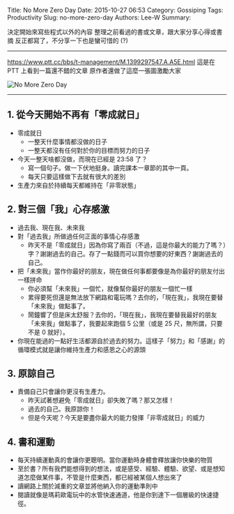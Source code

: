 Title: No More Zero Day
Date: 2015-10-27 06:53
Category: Gossiping
Tags: Productivity
Slug: no-more-zero-day
Authors: Lee-W
Summary: 


決定開始來寫些程式以外的內容
整理之前看過的書或文章，跟大家分享心得或書摘
反正都寫了，不分享一下也是蠻可惜的 (?)

<!--more-->

---

https://www.ptt.cc/bbs/t-management/M.1399297547.A.A5E.html
這是在 PTT 上看到一篇還不錯的文章
原作者還做了這麼一張圖激勵大家

![No More Zero Day](http://i.imgur.com/Eqf9wO1.png)

---

## 1. 從今天開始不再有「零成就日」

* 零成就日
  * 一整天什麼事情都沒做的日子
  * 一整天都沒有任何對於你的目標而努力的日子
* 今天一整天啥都沒做，而現在已經是 23:58 了？
  * 寫一個句子。做一下伏地挺身。讀完課本一章節的其中一頁。
  * 每天只要這樣做下去就有很大的差別
* 生產力來自於持續每天都維持在「非零狀態」

## 2. 對三個「我」心存感激

* 過去我、現在我、未來我
* 對「過去我」所做過任何正面的事情心存感激
  * 昨天不是「零成就日」因為你寫了兩百（不過，這是你最大的能力了嗎？）字？謝謝過去的自己。存了一點錢而可以買你想要的好東西？謝謝過去的自己。
* 把「未來我」當作你最好的朋友，現在做任何事都要像是為你最好的朋友付出一樣拼命
  * 你必須幫「未來我」一個忙，就像幫你最好的朋友一個忙一樣
  * 累得要死但還是無法放下網路和電玩嗎？去你的，「現在我」，我現在要替「未來我」做點事了。
  * 鬧鐘響了但是床太舒服？去你的，「現在我」，我現在要替我最好的朋友「未來我」做點事了，我要起來跑個 5 公里（或是 25 尺，無所謂，只要不是 0 就好）。
* 你現在能過的一點好生活都源自於過去的努力。這樣子「努力」和「感謝」的循環模式就是讓你維持生產力和感恩之心的源頭

## 3. 原諒自己

* 責備自己只會讓你更沒有生產力。
  *  昨天試著想避免「零成就日」卻失敗了嗎？那又怎樣！
  * 過去的自己。我原諒你！
  * 但是今天呢？今天是要盡你最大的能力發揮「非零成就日」的威力

## 4. 書和運動

* 每天持續運動真的會讓你更聰明。當你運動時身體會釋放讓你快樂的物質
* 至於書？所有我們能想得到的想法，或是感受、經驗、體驗、欲望、或是想知道怎麼做某件事，不管是什麼東西，都已經被某個人想出來了
* 讀網路上關於減重的文章並將他納入你的運動準則中
* 閱讀就像是瑪莉歐電玩中的水管快速通道，他是你到達下一個層級的快速捷徑。
